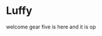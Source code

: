 # Luffy
welcome
gear five is here and it is op 
 
 
     
  
          
                               
                                      
                                                   
                                                                     
                                             
                                        
                        
            
     
 
